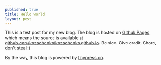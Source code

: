 ```yaml
---
published: true
title: Hello world
layout: post
---
```

This is a test post for my new blog. The blog is hosted on [Github Pages](http://pages.github.com/) which means the source is available at [github.com/kozachenko/kozachenko.github.io](http://github.com/kozachenko/kozachenko.github.io). Be nice. Give credit. Share, don't steal :)

By the way, this blog is powered by [tinypress.co](https://tinypress.co).